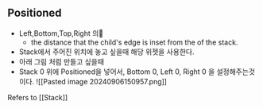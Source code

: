 ## Positioned ##
- Left,Bottom,Top,Right 의 
	- the distance that the child's edge is inset from the of the stack.
-  Stack에서 주어진 위치에 놓고 싶을때 해당 위젯을 사용한다. 
- 아래 그림 처럼 만들고 싶을때
- Stack 0 위에 Positioned을 넣어서, Bottom 0, Left 0, Right 0 을 설정해주는것이다. 
![[Pasted image 20240906150957.png]]


Refers to [[Stack]]